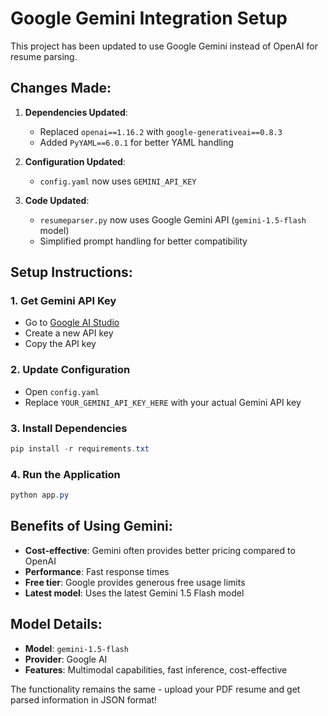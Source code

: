 # Google Gemini Integration Setup

This project has been updated to use Google Gemini instead of OpenAI for resume parsing.

## Changes Made:

1. **Dependencies Updated**: 
   - Replaced `openai==1.16.2` with `google-generativeai==0.8.3`
   - Added `PyYAML==6.0.1` for better YAML handling

2. **Configuration Updated**:
   - `config.yaml` now uses `GEMINI_API_KEY`

3. **Code Updated**:
   - `resumeparser.py` now uses Google Gemini API (`gemini-1.5-flash` model)
   - Simplified prompt handling for better compatibility

## Setup Instructions:

### 1. Get Gemini API Key
- Go to [Google AI Studio](https://aistudio.google.com/app/apikey)
- Create a new API key
- Copy the API key

### 2. Update Configuration
- Open `config.yaml`
- Replace `YOUR_GEMINI_API_KEY_HERE` with your actual Gemini API key

### 3. Install Dependencies
```powershell
pip install -r requirements.txt
```

### 4. Run the Application
```powershell
python app.py
```

## Benefits of Using Gemini:

- **Cost-effective**: Gemini often provides better pricing compared to OpenAI
- **Performance**: Fast response times
- **Free tier**: Google provides generous free usage limits
- **Latest model**: Uses the latest Gemini 1.5 Flash model

## Model Details:
- **Model**: `gemini-1.5-flash`
- **Provider**: Google AI
- **Features**: Multimodal capabilities, fast inference, cost-effective

The functionality remains the same - upload your PDF resume and get parsed information in JSON format!
